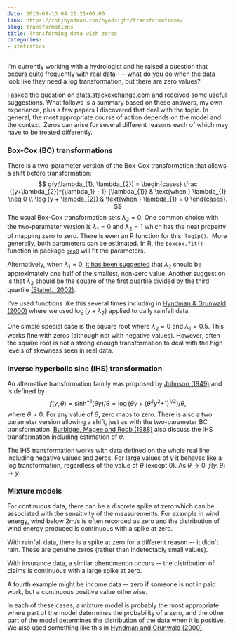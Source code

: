 ```yaml
---
date: 2010-08-13 04:22:21+00:00
link: https://robjhyndman.com/hyndsight/transformations/
slug: transformations
title: Transforming data with zeros
categories:
- statistics
---
```


I'm currently working with a hydrologist and he raised a question that occurs quite frequently with real data --- what do you do when the data look like they need a log transformation, but there are zero values?

I asked the question on [stats.stackexchange.com](http://stats.stackexchange.com/q/1444/159) and received some useful suggestions. What follows is a summary based on these answers, my own experience, plus a few papers I discovered that deal with the topic. In general, the most appropriate course of action depends on the model and the context. Zeros can arise for several different reasons each of which may have to be treated differently.

### Box-Cox (BC) transformations

There is a two-parameter version of the Box-Cox transformation that allows a shift before transformation:
$$
g(y;\lambda_{1}, \lambda_{2}) =
\begin{cases}
\frac {(y+\lambda_{2})^{\lambda_1} - 1} {\lambda_{1}} & \text{when } \lambda_{1} \neq 0 \\
                               \log (y + \lambda_{2}) & \text{when } \lambda_{1} = 0
\end{cases}.
$$
The usual Box-Cox transformation sets $\lambda_2=0$. One common choice with the two-parameter version is $\lambda_1=0$ and $\lambda_2=1$ which has the neat property of mapping zero to zero. There is even an R function for this: `log1p()`.  More generally, both parameters can be estimated. In R, the `boxcox.fit()` function in package [`geoR`](http://cran.r-project.org/web/packages/geoR/) will fit the parameters.

Alternatively, when $\lambda_1=0$, [it has been suggested](http://www.mail-archive.com/r-sig-ecology@r-project.org/msg00655.html) that $\lambda_2$ should be approximately one half of the smallest, non-zero value. Another suggestion is that $\lambda_2$ should be the square of the first quartile divided by the third quartile [(Stahel,  2002)](http://stat.ethz.ch/~stahel/stat-dat-ana/).

I've used functions like this several times including in [Hyndman & Grunwald (2000)](/publications/gam-rainfall/) where we used $\log(y+\lambda_2)$ applied to daily rainfall data.

One simple special case is the square root where $\lambda_2=0$ and $\lambda_1=0.5$. This works fine with zeros (although not with negative values). However, often the square root is not a strong enough transformation to deal with the high levels of skewness seen in real data.


### Inverse hyperbolic sine (IHS) transformation


An alternative transformation family was proposed by <a href="http://biomet.oxfordjournals.org/cgi/reprint/36/1-2/149">Johnson (1949)</a> and is defined by
$$f(y,\theta) = \text{sinh}^{-1}(\theta y)/\theta = \log\left(\theta y + (\theta^2   y^2 {+ 1})^{{1 / 2}}\right)/\theta,$$
where $\theta > 0$. For any value of $\theta$, zero maps to zero. There is also a two parameter version allowing a shift, just as with the two-parameter BC transformation. [Burbidge, Magee and Robb (1988)](http://www.jstor.org/pss/2288929) also discuss the IHS transformation including estimation of $\theta.$

The IHS transformation works with data defined on the whole real line including negative values and zeros. For large values of $y$ it behaves like a log transformation, regardless of the value of $\theta$ (except 0). As $\theta\rightarrow0$, $f(y,\theta)\rightarrow y$.


### Mixture models


For continuous data, there can be a discrete spike at zero which can be associated with the sensitivity of the measurements. For example in wind energy, wind below 2m/s is often recorded as zero and the distribution of wind energy produced is continuous with a spike at zero.

With rainfall data, there is a spike at zero for a different reason -- it didn't rain. These are genuine zeros (rather than indetectably small values).

With insurance data, a similar phenomenon occurs -- the distribution of claims is continuous with a large spike at zero.

A fourth example might be income data -- zero if someone is not in paid work, but a continuous positive value otherwise.

In each of these cases, a mixture model is probably the most appropriate where part of the model determines the probability of a zero, and the other part of the model determines the distribution of the data when it is positive. We also used something like this in [Hyndman and Grunwald (2000)](/publications/gam-rainfall/).
